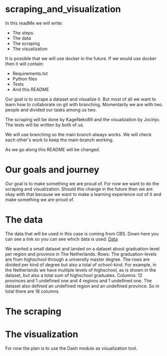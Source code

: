 # scraping_and_visualization
In this readMe we will write:
- The steps
- The data
- The scraping
- The visualization

It is possible that we will use docker in the future. If we would use docker then it will contain:
- Requirements.txt
- Python files
- Tests
- And this README

Our goal is to scrape a dataset and visualize it. But most of all we want to learn how to collaborate on git with branching. Momentarily we are with two people and divided our tasks among us two.

The scraping will be done by KageNeko89 and the visualization by Jocinjo. The tests will be written by both of us.

We will use branching so the main branch always works. We will check each other's work to keep the main-branch working.

As we go along this README will be changed.

# Our goals and journey
Our goal is to make something we are proud of. For now we want to do the scraping and visualization. Should this change in the future then we are okay with that because we want to make a learning experience out of it and make something we are proud of. 

# The data
The data that will be used in this case is coming from CBS. Down here you can see a link so you can see which data is used:
[Data](https://opendata.cbs.nl/statline/#/CBS/nl/dataset/85702NED/table?dl=9F945)

We wanted a small dataset and landed on a dataset about graduation-level per region and province in The Netherlands. 
Rows: The graduation-levels are from highschool through a university master degree. The rows are divided per kind of degree but also a total of school-kind. For example, in the Netherlands we have multiple levels of highschool, as is shown in the dataset, but also a total sum of highschool graduates.
Columns: 12 provinces and 1 undefined one and 4 regions and 1 undefined one. The dataset also defined an undefined region and an undefined province. So in total there are 18 columns.

# The scraping

# The visualization
For now the plan is to use the Dash module as visualization tool.